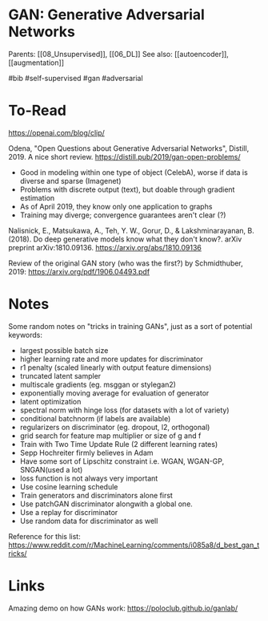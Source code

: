 # GAN: Generative Adversarial Networks

Parents: [[08_Unsupervised]], [[06_DL]]
See also: [[autoencoder]], [[augmentation]]

#bib #self-supervised #gan #adversarial


# To-Read

https://openai.com/blog/clip/

Odena, "Open Questions about Generative Adversarial Networks", Distill, 2019.
A nice 	short review.
https://distill.pub/2019/gan-open-problems/
* Good in modeling within one type of object (CelebA), worse if data is diverse and sparse (Imagenet)
* Problems with discrete output (text), but doable through gradient estimation
* As of April 2019, they know only one application to graphs
* Training may diverge; convergence guarantees aren't clear (?)

Nalisnick, E., Matsukawa, A., Teh, Y. W., Gorur, D., & Lakshminarayanan, B. (2018). Do deep generative models know what they don't know?. arXiv preprint arXiv:1810.09136.
https://arxiv.org/abs/1810.09136

Review of the original GAN story (who was the first?) by Schmidthuber, 2019:
https://arxiv.org/pdf/1906.04493.pdf

# Notes

Some random notes on "tricks in training GANs", just as a sort of potential keywords:
* largest possible batch size
* higher learning rate and more updates for discriminator
* r1 penalty (scaled linearly with output feature dimensions)
* truncated latent sampler
* multiscale gradients (eg. msggan or stylegan2)
* exponentially moving average for evaluation of generator
* latent optimization
* spectral norm with hinge loss (for datasets with a lot of variety)
* conditional batchnorm (if labels are available)
* regularizers on discriminator (eg. dropout, l2, orthogonal)
* grid search for feature map multiplier or size of g and f
* Train with Two Time Update Rule (2 different learning rates)
* Sepp Hochreiter firmly believes in Adam
* Have some sort of Lipschitz constraint i.e. WGAN, WGAN-GP, SNGAN(used a lot)
* loss function is not always very important
* Use cosine learning schedule
* Train generators and discriminators alone first
* Use patchGAN discriminator alongwith a global one.
* Use a replay for discriminator
* Use random data for discriminator as well

Reference for this list: https://www.reddit.com/r/MachineLearning/comments/i085a8/d_best_gan_tricks/

# Links

Amazing demo on how GANs work: https://poloclub.github.io/ganlab/